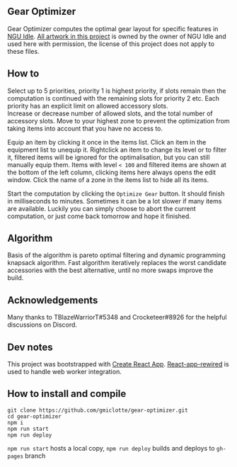 ## Gear Optimizer

Gear Optimizer computes the optimal gear layout for specific features in [NGU Idle](https://www.kongregate.com/games/somethingggg/ngu-idle). [All artwork in this project](src/assets/img) is owned by the owner of NGU Idle and used here with permission, the license of this project does not apply to these files.  

## How to

Select up to 5 priorities, priority 1 is highest priority, if slots remain then the computation is continued with the remaining slots for priority 2 etc. Each priority has an explicit limit on allowed accessory slots.  
Increase or decrease number of allowed slots, and the total number of accessory slots. Move to your highest zone to prevent the optimization from taking items into account that you have no access to.

Equip an item by clicking it once in the items list. Click an item in the equipment list to unequip it. 
Rightclick an item to change its level or to filter it, filtered items will be ignored for the optimalisation, but you can still manually equip them. Items with level `< 100` and filtered items are shown at the bottom of the left column, clicking items here always opens the edit window. Click the name of a zone in the items list to hide all its items.

Start the computation by clicking the `Optimize Gear` button. It should finish in milliseconds to minutes. Sometimes it can be a lot slower if many items are available. Luckily you can simply choose to abort the current computation, or just come back tomorrow and hope it finished.

## Algorithm

Basis of the algorithm is pareto optimal filtering and dynamic programming knapsack algorithm.
Fast algorithm iteratively replaces the worst candidate accessories with the best alternative, until no more swaps improve the build.

## Acknowledgements

Many thanks to TBlazeWarriorT#5348 and Crocketeer#8926 for the helpful discussions on Discord.

## Dev notes

This project was bootstrapped with [Create React App](https://github.com/facebook/create-react-app). [React-app-rewired](https://github.com/timarney/react-app-rewired) is used to handle web worker integration.

## How to install and compile

```
git clone https://github.com/gmiclotte/gear-optimizer.git  
cd gear-optimizer  
npm i  
npm run start  
npm run deploy  
```
`npm run start` hosts a local copy, `npm run deploy` builds and deploys to `gh-pages` branch
